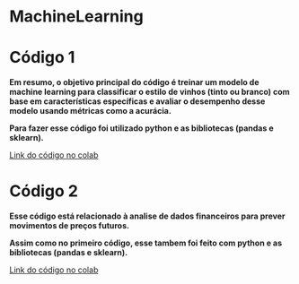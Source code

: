 # MachineLearning
# Código 1
<p><b>Em resumo, o objetivo principal do código é treinar um modelo de machine learning para classificar o estilo de vinhos (tinto ou branco) com base em características específicas e avaliar o desempenho desse modelo usando métricas como a acurácia.</b></p>
<p><b>Para fazer esse código foi utilizado python e as bibliotecas (pandas e sklearn).</b></p> 
<a href="https://colab.research.google.com/drive/1IqY7qKBwKdMi_d71ElXs2y5xMMUhVS-8?usp=sharing">Link do código no colab</a>

# Código 2
<p><b>Esse código está relacionado à analise de dados financeiros para prever movimentos de preços futuros.</b></p>
<p><b>Assim como no primeiro código, esse tambem foi feito com python e as bibliotecas (pandas e sklearn).</b></p>
<a href="https://colab.research.google.com/drive/1anl4vmGjpp8XjA2VevPzzxVJjJqCCoC4?usp=sharing">Link do código no colab</a>
